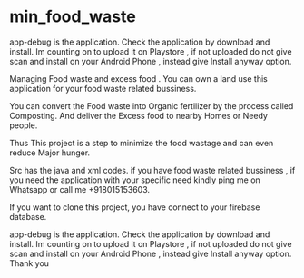 # min_food_waste

app-debug is the application. Check the application by download and install. Im counting on to upload it on Playstore , if not uploaded do not give scan and install on your Android Phone , instead give Install anyway option.

Managing Food waste and excess food . You can own a land use this application for your food waste related bussiness.

You can convert the Food waste into Organic fertilizer by the process called Composting. And deliver the Excess food to nearby Homes or Needy people. 

Thus This project is a step to minimize the food wastage and can even reduce Major hunger. 

Src has the java and xml codes. if you have food waste related bussiness , if you need the application with your specific need kindly ping me on Whatsapp or call me +918015153603. 

If you want to clone this project, you have connect to your firebase database. 

app-debug is the application. Check the application by download and install. Im counting on to upload it on Playstore , if not uploaded do not give scan and install on your Android Phone , instead give Install anyway option. 
Thank you

